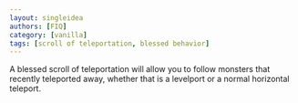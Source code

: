 ```yaml
---
layout: singleidea
authors: [FIQ]
category: [vanilla]
tags: [scroll of teleportation, blessed behavior]
---
```

A blessed scroll of teleportation will allow you to follow monsters that recently teleported away, whether that is a levelport or a normal horizontal teleport.
